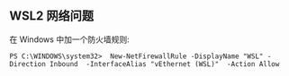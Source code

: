  

## WSL2 网络问题

在 Windows 中加一个防火墙规则:

```shell
PS C:\WINDOWS\system32>  New-NetFirewallRule -DisplayName "WSL" -Direction Inbound  -InterfaceAlias "vEthernet (WSL)"  -Action Allow
```